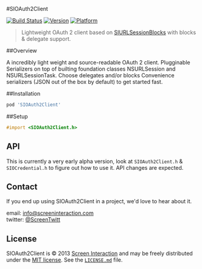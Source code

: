 #SIOAuth2Client

[![Build Status](https://travis-ci.org/etalio/SIOAuth2Client.png?branch=master)](https://travis-ci.org/screeninteraction/SIOAuth2Client)
[![Version](http://cocoapod-badges.herokuapp.com/v/SIOAuth2Client/badge.png)](http://cocoadocs.org/docsets/SIOAuth2Client)
[![Platform](http://cocoapod-badges.herokuapp.com/p/SIOAuth2Client/badge.png)](http://cocoadocs.org/docsets/SIOAuth2Client)

> Lightweight OAuth 2 client based on [SIURLSessionBlocks](https://github.com/screeninteraction/SIURLSessionBlocks) with blocks & delegate support. 



##Overview

A incredibly light weight and source-readable OAuth 2 client. 
Plugginable Serializers on top of builting foundation classes NSURLSession and NSURLSessionTask.
Choose delegates and/or blocks
Convenience serializers (JSON out of the box by default) to get started fast. 



##Installation

```ruby
pod 'SIOAuth2Client'
```


##Setup

```objective-c
#import <SIOAuth2Client.h>
```


## API

This is currently a very early alpha version, 
look at ```SIOAuth2Client.h``` & ```SIOCredential.h``` to figure out how to use it. 
API changes are expected.



Contact
-------

If you end up using SIOAuth2Client in a project, we'd love to hear about it.

email: [info@screeninteraction.com](mailto:contact@screeninteraction.com)  
twitter: [@ScreenTwitt](https://twitter.com/ScreenTwitt)

## License

SIOAuth2Client is © 2013 [Screen Interaction](https://github.com/screeninteraction) and may be freely
distributed under the [MIT license](http://opensource.org/licenses/MIT).
See the [`LICENSE.md`](https://github.com/screeninteraction/SIOAuth2Client/blob/master/LICENSE.md) file.
